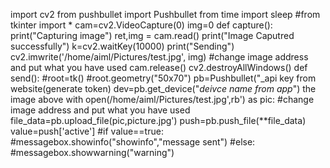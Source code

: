 import cv2 from pushbullet import Pushbullet from time import sleep #from tkinter import * cam=cv2.VideoCapture(0) img=0 def capture(): print("Capturing image") ret,img = cam.read() print("Image Caputred successfully") k=cv2.waitKey(10000) print("Sending") cv2.imwrite('/home/aiml/Pictures/test.jpg', img) #change image address and put what you have used cam.release() cv2.destroyAllWindows() def send(): #root=tk() #root.geometry("50x70") pb=Pushbullet("_api key from website(generate token) dev=pb.get_device("_deivce name from app_") the image above with open(/home/aiml/Pictures/test.jpg',rb') as pic: #change image address and put what you have used file_data=pb.upload_file(pic,picture.jpg') push=pb.push_file(**file_data) value=push['active'] #if value==true: #messagebox.showinfo("showinfo","message sent") #else: #messagebox.showwarning("warning")

<!---
Honeyyy17/Honeyyy17 is a ✨ special ✨ repository because its `README.md` (this file) appears on your GitHub profile.
You can click the Preview link to take a look at your changes.
--->
